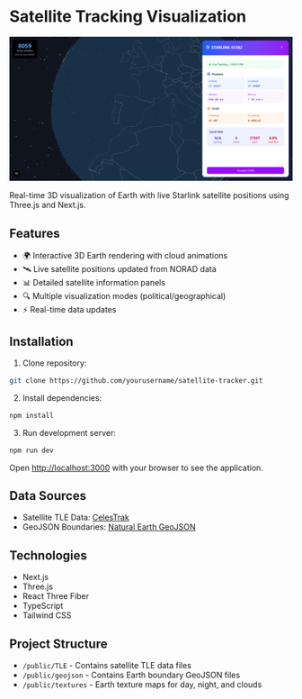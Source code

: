 # Satellite Tracking Visualization

![3D Earth Visualization](./public/demo.png)

Real-time 3D visualization of Earth with live Starlink satellite positions using Three.js and Next.js.

## Features

- 🌍 Interactive 3D Earth rendering with cloud animations
- 🛰️ Live satellite positions updated from NORAD data
- 📊 Detailed satellite information panels
- 🔍 Multiple visualization modes (political/geographical)
- ⚡ Real-time data updates

## Installation

1. Clone repository:

```bash
git clone https://github.com/yourusername/satellite-tracker.git
```

2. Install dependencies:

```bash
npm install
```

3. Run development server:

```bash
npm run dev
```

Open [http://localhost:3000](http://localhost:3000) with your browser to see the application.

## Data Sources

- Satellite TLE Data: [CelesTrak](http://celestrak.org/NORAD/elements/)
- GeoJSON Boundaries: [Natural Earth GeoJSON](https://github.com/martynafford/natural-earth-geojson)

## Technologies

- Next.js
- Three.js
- React Three Fiber
- TypeScript
- Tailwind CSS

## Project Structure

- `/public/TLE` - Contains satellite TLE data files
- `/public/geojson` - Contains Earth boundary GeoJSON files
- `/public/textures` - Earth texture maps for day, night, and clouds

